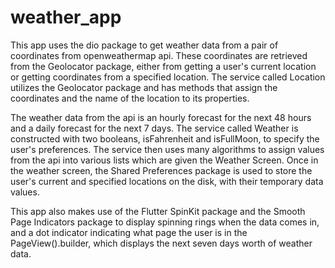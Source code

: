 # weather_app

This app uses the dio package to get weather data from a pair of coordinates from openweathermap api. 
These coordinates are retrieved from the Geolocator package, either from getting a user's current location 
or getting coordinates from a specified location.
The service called Location utilizes the Geolocator package and has methods that assign the coordinates and the name of the location to its properties.

The weather data from the api is an hourly forecast for the next 48 hours and a daily forecast for the next 7 days.
The service called Weather is constructed with two booleans, isFahrenheit and isFullMoon, to specify the user's preferences.
The service then uses many algorithms to assign values from the api into various lists which are given the Weather Screen.
Once in the weather screen, the Shared Preferences package is used to store the user's current and specified locations on the disk, with their temporary data values.

This app also makes use of the Flutter SpinKit package and the Smooth Page Indicators package to display spinning rings when the data comes in, and
a dot indicator indicating what page the user is in the PageView().builder, which displays the next seven days worth of weather data.

